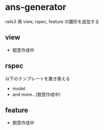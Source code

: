 ans-generator
=============

rails3 用 view, rspec, feature の雛形を追加する


view
----

* 鋭意作成中


rspec
-----

以下のテンプレートを置き換える

* model
* and more...(鋭意作成中)


feature
-------

* 鋭意作成中
